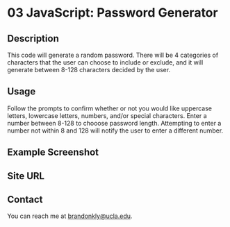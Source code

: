 # 03 JavaScript: Password Generator

## Description

This code will generate a random password. There will be 4 categories of characters that the user can choose to include or exclude, and it will generate between 8-128 characters decided by the user. 

## Usage

Follow the prompts to confirm whether or not you would like uppercase letters, lowercase letters, numbers, and/or special characters. Enter a number between 8-128 to chooose password length. Attempting to enter a number not within 8 and 128 will notify the user to enter a different number.

## Example Screenshot


## Site URL


## Contact

You can reach me at brandonkly@ucla.edu.



